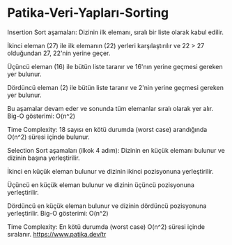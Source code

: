# Patika-Veri-Yapları-Sorting

Insertion Sort aşamaları:  Dizinin ilk elemanı, sıralı bir liste olarak kabul edilir. 


İkinci eleman (27) ile ilk elemanın (22) yerleri karşılaştırılır ve 22 > 27 olduğundan 27, 22'nin yerine geçer. 


Üçüncü eleman (16) ile bütün liste taranır ve 16'nın yerine geçmesi gereken yer bulunur. 


Dördüncü eleman (2) ile bütün liste taranır ve 2'nin yerine geçmesi gereken yer bulunur. 


Bu aşamalar devam eder ve sonunda tüm elemanlar sıralı olarak yer alır. Big-O gösterimi: O(n^2)  


Time Complexity: 18 sayısı en kötü durumda (worst case) arandığında O(n^2) süresi içinde bulunur.  


Selection Sort aşamaları (ilkok 4 adım):  Dizinin en küçük elemanı bulunur ve dizinin başına yerleştirilir. 


İkinci en küçük eleman bulunur ve dizinin ikinci pozisyonuna yerleştirilir. 


Üçüncü en küçük eleman bulunur ve dizinin üçüncü pozisyonuna yerleştirilir. 


Dördüncü en küçük eleman bulunur ve dizinin dördüncü pozisyonuna yerleştirilir. Big-O gösterimi: O(n^2)  


Time Complexity: En kötü durumda (worst case) O(n^2) süresi içinde sıralanır. https://www.patika.dev/tr
